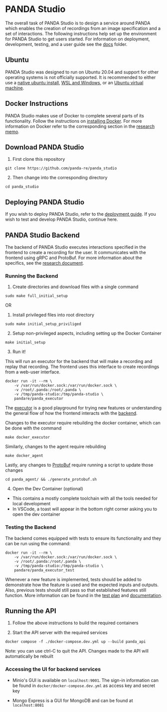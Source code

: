# PANDA Studio

The overall task of PANDA Studio is to design a service around PANDA which enables the creation of recordings from an image specification and a set of interactions. The following instructions help set up the environment for PANDA Studio to get users started. For information on deployment, development, testing, and a user guide see the [docs](./docs) folder.

## Ubuntu

PANDA Studio was designed to run on Ubuntu 20.04 and support for other operating systems is not officially supported. It is recommended to either use a [native ubuntu install](https://releases.ubuntu.com/focal/), [WSL and Windows](https://learn.microsoft.com/en-us/windows/wsl/install), or an [Ubuntu virtual machine](https://ubuntu.com/tutorials/how-to-run-ubuntu-desktop-on-a-virtual-machine-using-virtualbox#1-overview).

## Docker Instructions

PANDA Studio makes use of Docker to complete several parts of its functionality. Follow the instructions on [installing Docker](https://www.docker.com/products/docker-desktop/). For more information on Docker refer to the corresponding section in the [research memo](docs/RESEARCH.md#Docker).

## Download PANDA Studio

1. First clone this repository

```
git clone https://github.com/panda-re/panda_studio
```

2. Then change into the corresponding directory

```
cd panda_studio
```

## Deploying PANDA Studio

If you wish to deploy PANDA Studio, refer to the [deployment guide](./docs/DEPLOYMENT.md). If you wish to test and develop PANDA Studio, continue here.

## PANDA Studio Backend 

The backend of PANDA Studio executes interactions specified in the frontend to create a recording for the user. It communicates with the frontend using gRPC and ProtoBuf. For more information about the specifics, see the [research document](/docs/RESEARCH.md#grpc).

### Running the Backend

1. Create directories and download files with a single command 
```
sudo make full_initial_setup
```

OR

1. Install privileged files into root directory
```
sudo make initial_setup_priviliged
```

2. Setup non-privileged aspects, including setting up the Docker Container
```
make initial_setup
```

3. Run it!

This will run an executor for the backend that will make a recording and replay that recording. The frontend uses this interface to create recordings from a web-user interface.

```
docker run -it --rm \
    -v /var/run/docker.sock:/var/run/docker.sock \
    -v /root/.panda:/root/.panda \
    -v /tmp/panda-studio:/tmp/panda-studio \
    pandare/panda_executor
```

The [executor](/cmd/panda_executor/panda_executor.go) is a good playground for trying new features or understanding the general flow of how the frontend interacts with the [backend](/panda_agent/).

Changes to the executor require rebuilding the docker container, which can be done with the command
```
make docker_executor
```
Similarly, changes to the agent require rebuilding
```
make docker_agent
```
Lastly, any changes to [ProtoBuf](/panda_agent/proto/panda_agent.proto) require running a script to update those changes
```
cd panda_agent/ && ./generate_protobuf.sh
```

4. Open the Dev Container (optional)

- This contains a mostly complete toolchain with all the tools needed for local development
- In VSCode, a toast will appear in the bottom right corner asking you to open the dev container

### Testing the Backend

The backend comes equipped with tests to ensure its functionality and they can be run using the command:
```
docker run -it --rm \
    -v /var/run/docker.sock:/var/run/docker.sock \
    -v /root/.panda:/root/.panda \
    -v /tmp/panda-studio:/tmp/panda-studio \
    pandare/panda_executor_test
```

Whenever a new feature is implemented, tests should be added to demonstrate how the feature is used and the expected inputs and outputs. Also, previous tests should still pass so that established features still function. More information can be found in the [test plan](/docs/TEST_PLAN.md) and [documentation](./cmd/panda_executor_test/README.md).

## Running the API

1. Follow the above instructions to build the required containers

2. Start the API server with the required services
```
docker compose -f ./docker-compose.dev.yml up --build panda_api
```

Note: you can use ctrl-C to quit the API. Changes made to the API will automatically be rebuilt

### Accessing the UI for backend services

- Minio's GUI is available on `localhost:9001`. The sign-in information can be found in `docker/docker-compose.dev.yml` as access key and secret key

- Mongo Express is a GUI for MongoDB and can be found at `localhost:8081`
